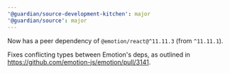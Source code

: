 ```yaml
---
'@guardian/source-development-kitchen': major
'@guardian/source': major
---
```


Now has a peer dependency of `@emotion/react@^11.11.3` (from `^11.11.1`).

Fixes conflicting types between Emotion's deps, as outlined in https://github.com/emotion-js/emotion/pull/3141.
